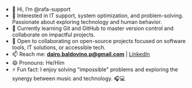 - 👋 Hi, I’m @rafa-support  
- 👀 Interested in IT support, system optimization, and problem-solving. Passionate about exploring technology and human behavior.  
- 🌱 Currently learning Git and GitHub to master version control and collaborate on impactful projects.  
- 💞️ Open to collaborating on open-source projects focused on software tools, IT solutions, or accessible tech.  
- 📫 Reach me: **dairo.baldovino.p@gmail.com** | [LinkedIn](https://www.linkedin.com/in/dairo-rafael-baldovino-perez-181882307)  
- 😄 Pronouns: He/Him  
- ⚡ Fun fact: I enjoy solving "impossible" problems and exploring the synergy between music and technology. 🎧💻  
